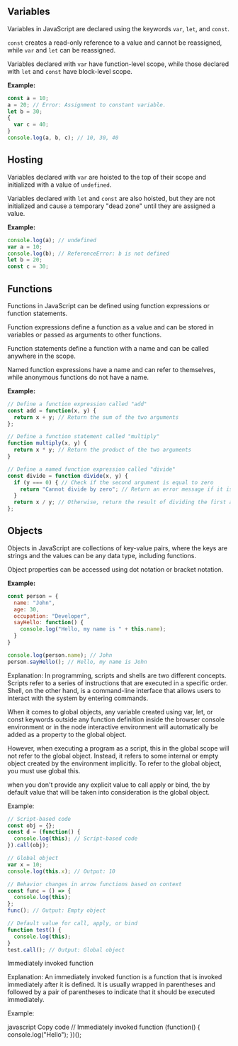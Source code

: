 ## Variables

Variables in JavaScript are declared using the keywords `var`, `let`, and `const`.

`const` creates a read-only reference to a value and cannot be reassigned, while `var` and `let` can be reassigned.

Variables declared with `var` have function-level scope, while those declared with `let` and `const` have block-level scope.

**Example:**

```javascript
const a = 10;
a = 20; // Error: Assignment to constant variable.
let b = 30;
{
  var c = 40;
}
console.log(a, b, c); // 10, 30, 40
 ``` 
## Hosting

Variables declared with `var` are hoisted to the top of their scope and initialized with a value of `undefined`.

Variables declared with `let` and `const` are also hoisted, but they are not initialized and cause a temporary "dead zone" until they are assigned a value.

**Example:**

```javascript
console.log(a); // undefined
var a = 10;
console.log(b); // ReferenceError: b is not defined
let b = 20;
const c = 30;
```
## Functions

Functions in JavaScript can be defined using function expressions or function statements.

Function expressions define a function as a value and can be stored in variables or passed as arguments to other functions.

Function statements define a function with a name and can be called anywhere in the scope.

Named function expressions have a name and can refer to themselves, while anonymous functions do not have a name.

**Example:**

```javascript
// Define a function expression called "add"
const add = function(x, y) {
  return x + y; // Return the sum of the two arguments
};

// Define a function statement called "multiply"
function multiply(x, y) {
  return x * y; // Return the product of the two arguments
}

// Define a named function expression called "divide"
const divide = function divide(x, y) {
  if (y === 0) { // Check if the second argument is equal to zero
    return "Cannot divide by zero"; // Return an error message if it is
  }
  return x / y; // Otherwise, return the result of dividing the first argument by the second
};

```
## Objects

Objects in JavaScript are collections of key-value pairs, where the keys are strings and the values can be any data type, including functions.

Object properties can be accessed using dot notation or bracket notation.

**Example:**

```javascript
const person = {
  name: "John",
  age: 30,
  occupation: "Developer",
  sayHello: function() {
    console.log("Hello, my name is " + this.name);
  }
}

console.log(person.name); // John
person.sayHello(); // Hello, my name is John
```

Explanation:
In programming, scripts and shells are two different concepts. Scripts refer to a series of instructions that are executed in a specific order. Shell, on the other hand, is a command-line interface that allows users to interact with the system by entering commands.

When it comes to global objects, any variable created using var, let, or const keywords outside any function definition inside the browser console environment or in the node interactive environment will automatically be added as a property to the global object.

However, when executing a program as a script, this in the global scope will not refer to the global object. Instead, it refers to some internal or empty object created by the environment implicitly. To refer to the global object, you must use global this.

when you don't provide any explicit value to call apply or bind, the by default value that will be taken into consideration is the global object.


Example:

```javascript
// Script-based code
const obj = {};
const d = (function() {
  console.log(this); // Script-based code
}).call(obj); 

// Global object
var x = 10;
console.log(this.x); // Output: 10

// Behavior changes in arrow functions based on context
const func = () => {
  console.log(this);
};
func(); // Output: Empty object

// Default value for call, apply, or bind
function test() {
  console.log(this);
}
test.call(); // Output: Global object
```
Immediately invoked function

Explanation:
An immediately invoked function is a function that is invoked immediately after it is defined. It is usually wrapped in parentheses and followed by a pair of parentheses to indicate that it should be executed immediately.

Example:

javascript
Copy code
// Immediately invoked function
(function() {
  console.log("Hello");
})();
```
